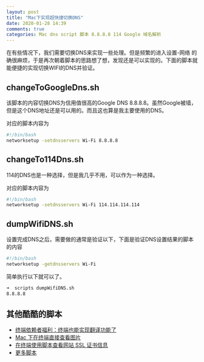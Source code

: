 ```yaml
---
layout: post
title: "Mac下实现超快捷切换DNS"
date: 2020-01-28 14:39
comments: true
categories: Mac dns script 脚本 8.8.8.8 114 Google 域名解析
---
```


在有些情况下，我们需要切换DNS来实现一些处理。但是频繁的进入设置-网络 的确很麻烦，于是再次朝着脚本的思路想了想，发现还是可以实现的。下面的脚本就能便捷的实现切换WIFI的DNS并验证。

<!--more-->


## changeToGoogleDns.sh

该脚本的内容切换DNS为信用值很高的Google DNS 8.8.8.8。虽然Google被墙，但是这个DNS地址还是可以用的。而且这也算是我主要使用的DNS。

对应的脚本内容为
```bash
#!/bin/bash
networksetup -setdnsservers Wi-Fi 8.8.8.8
```

## changeTo114Dns.sh

114的DNS也是一种选择，但是我几乎不用，可以作为一种选择。

对应的脚本内容为
```bash
#!/bin/bash
networksetup -setdnsservers Wi-Fi 114.114.114.114
```


## dumpWifiDNS.sh
设置完成DNS之后，需要做的通常是验证以下，下面是验证DNS设置结果的脚本的内容
```bash
#!/bin/bash
networksetup -getdnsservers Wi-Fi
```
简单执行以下就可以了。
```bash
➜  scripts dumpWifiDNS.sh
8.8.8.8
```

## 其他酷酷的脚本
  * [终端依赖者福利：终端也能实现翻译功能了](https://droidyue.com/blog/2019/12/15/translate-words-in-terminal/)
  * [Mac 下在终端直接查看图片](https://droidyue.com/blog/2019/12/08/display-img-in-ternimal/)
  * [在终端使用脚本查看网站 SSL 证书信息](https://droidyue.com/blog/2019/10/27/view-ssl-certificate-in-terminal/)
  * [更多脚本](https://droidyue.com/blog/categories/jiao-ben/)